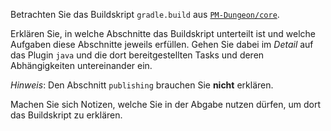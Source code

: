 Betrachten Sie das Buildskript `gradle.build` aus [`PM-Dungeon/core`](https://github.com/PM-Dungeon/core/blob/master/code/build.gradle).

Erklären Sie, in welche Abschnitte das Buildskript unterteilt ist und welche Aufgaben diese
Abschnitte jeweils erfüllen. Gehen Sie dabei im _Detail_ auf das Plugin `java` und die dort
bereitgestellten Tasks und deren Abhängigkeiten untereinander ein.

_Hinweis_: Den Abschnitt `publishing` brauchen Sie **nicht** erklären.

Machen Sie sich Notizen, welche Sie in der Abgabe nutzen dürfen, um dort das Buildskript zu erklären.
